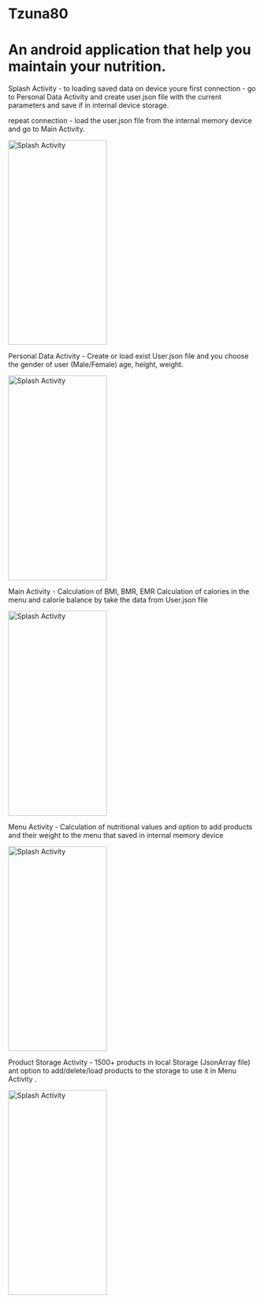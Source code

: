 # Tzuna80
# An android application that help you maintain your nutrition.
Splash Activity - to loading saved data on device
youre first connection - go to Personal Data Activity and create user.json  file with the current parameters and save if in internal device storage.

repeat connection - load the  user.json file from the internal memory device and go to Main Activity.

<img src="https://user-images.githubusercontent.com/55783449/106728199-e5759700-6614-11eb-9645-784a15dec89d.jpg" alt="Splash Activity" width="200" height="415">


Personal Data Activity - Create or load exist User.json file and you 
choose the gender of user (Male/Female)
age, height, weight.

<img src="https://user-images.githubusercontent.com/55783449/106730903-8d8c5f80-6617-11eb-8398-c409328c6f61.jpg" alt="Splash Activity" width="200" height="415">

Main Activity - Calculation of BMI, BMR, EMR Calculation of calories in the menu and calorie balance by take the data from User.json file

<img src="https://user-images.githubusercontent.com/55783449/106730925-93824080-6617-11eb-85c6-20e8ea08b4eb.jpg" alt="Splash Activity" width="200" height="415">

Menu Activity - Calculation of nutritional values and option to add products and their weight to the menu that saved in internal memory device 

<img src="https://user-images.githubusercontent.com/55783449/106730938-954c0400-6617-11eb-9986-0425d04a2829.jpg" alt="Splash Activity" width="200" height="415">

Product Storage Activity - 1500+ products in local Storage (JsonArray file) ant option to add/delete/load products to the storage to use it in Menu Activity .

<img src="https://user-images.githubusercontent.com/55783449/106730945-9715c780-6617-11eb-9ead-ea575ceefc07.jpg" alt="Splash Activity" width="200" height="415">

